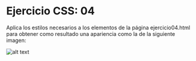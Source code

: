 
# Ejercicio CSS: 04

Aplica los estilos necesarios a los elementos de la página ejercicio04.html para obtener como resultado una apariencia como la de la siguiente imagen:

![alt text](https://github.com/jvadillo/iw-ejercicios-css/blob/master/04/resultado.png "Resultado final")